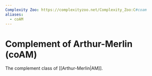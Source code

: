 ```yaml
---
Complexity Zoo: https://complexityzoo.net/Complexity_Zoo:C#coam
aliases:
  - coAM
---
```

# Complement of Arthur-Merlin (coAM)
The complement class of [[Arthur-Merlin|AM]].